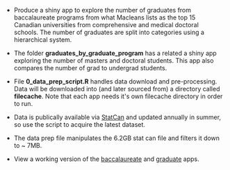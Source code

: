 - Produce a shiny app to explore the number of graduates from baccalaureate programs from what Macleans lists as the top 15 Canadian universities from comprehensive and medical doctoral schools.  The number of graduates are split into categories using a hierarchical system.

- The folder **graduates_by_graduate_program** has a related a shiny app exploring the number of masters and doctoral students.  This app also compares the number of grad to undergrad students.


- File **0_data_prep_script.R** handles data download and pre-processing.  Data will be downloaded into (and later sourced from) a directory called **filecache**.  Note that each app needs it's own filecache directory in order to run.  

- Data is publically available via [StatCan](https://www.statcan.gc.ca/en/statistical-programs/instrument/5017_Q1_V8) and updated annually in summer, so use the script to acquire the latest dataset.

- The data prep file manipulates the 6.2GB stat can file and filters it down to ~ 7MB.   

- View a working version of the [baccalaureate]([http://rshiny.math.carleton.ca:3838/users/davecampbell/graduates_by_program/](https://rshiny.math.carleton.ca/users/davecampbell/graduates_by_program/)) and [graduate](https://rshiny.math.carleton.ca/users/davecampbell/graduates_by_graduate_program/) apps.
